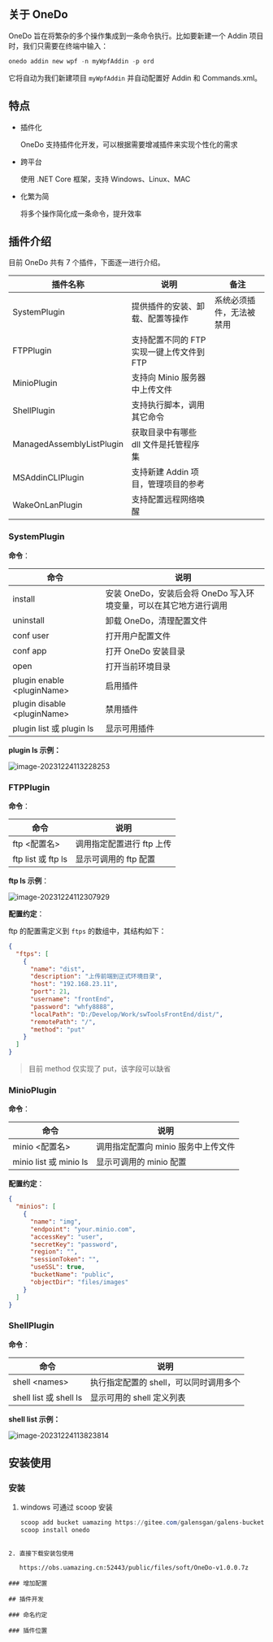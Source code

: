 ## 关于 OneDo

OneDo 旨在将繁杂的多个操作集成到一条命令执行。比如要新建一个 Addin 项目时，我们只需要在终端中输入：

``` powershell
onedo addin new wpf -n myWpfAddin -p ord
```

它将自动为我们新建项目 `myWpfAddin` 并自动配置好 Addin 和 Commands.xml。

## 特点

- 插件化

  OneDo 支持插件化开发，可以根据需要增减插件来实现个性化的需求

- 跨平台

  使用 .NET Core 框架，支持 Windows、Linux、MAC

- 化繁为简

  将多个操作简化成一条命令，提升效率

## 插件介绍

目前 OneDo 共有 7 个插件，下面逐一进行介绍。

| 插件名称                  | 说明                                      | 备注                     |
| ------------------------- | ----------------------------------------- | ------------------------ |
| SystemPlugin              | 提供插件的安装、卸载、配置等操作          | 系统必须插件，无法被禁用 |
| FTPPlugin                 | 支持配置不同的 FTP 实现一键上传文件到 FTP |                          |
| MinioPlugin               | 支持向 Minio 服务器中上传文件             |                          |
| ShellPlugin               | 支持执行脚本，调用其它命令                |                          |
| ManagedAssemblyListPlugin | 获取目录中有哪些 dll 文件是托管程序集     |                          |
| MSAddinCLIPlugin          | 支持新建 Addin 项目，管理项目的参考       |                          |
| WakeOnLanPlugin           | 支持配置远程网络唤醒                      |                          |

### SystemPlugin

**命令**：

| 命令                          | 说明                                                         |
| ----------------------------- | ------------------------------------------------------------ |
| install                       | 安装 OneDo，安装后会将 OneDo 写入环境变量，可以在其它地方进行调用 |
| uninstall                     | 卸载 OneDo，清理配置文件                                     |
| conf user                     | 打开用户配置文件                                             |
| conf app                      | 打开 OneDo 安装目录                                          |
| open                          | 打开当前环境目录                                             |
| plugin enable \<pluginName\>  | 启用插件                                                     |
| plugin disable \<pluginName\> | 禁用插件                                                     |
| plugin list 或 plugin ls      | 显示可用插件                                                 |

**plugin ls 示例：**

![image-20231224113228253](https://obs.uamazing.cn:52443/public/files/images/image-20231224113228253.png)

### FTPPlugin

**命令**：

| 命令               | 说明                      |
| ------------------ | ------------------------- |
| ftp \<配置名\>     | 调用指定配置进行 ftp 上传 |
| ftp list 或 ftp ls | 显示可调用的 ftp 配置     |

**ftp ls 示例**：

![image-20231224112307929](https://obs.uamazing.cn:52443/public/files/images/image-20231224112307929.png)

**配置约定**：

ftp 的配置需定义到 `ftps` 的数组中，其结构如下：

``` json
{
  "ftps": [
    {
      "name": "dist",
      "description": "上传前端到正式环境目录",
      "host": "192.168.23.11",
      "port": 21,
      "username": "frontEnd",
      "password": "whfy8888",
      "localPath": "D:/Develop/Work/swToolsFrontEnd/dist/",
      "remotePath": "/",
      "method": "put"
    }
  ]
}
```

> 目前 method 仅实现了 put，该字段可以缺省

### MinioPlugin

**命令**：

| 命令                   | 说明                                |
| ---------------------- | ----------------------------------- |
| minio \<配置名\>       | 调用指定配置向 minio 服务中上传文件 |
| minio list 或 minio ls | 显示可调用的 minio  配置            |

**配置约定**：

``` json
{
  "minios": [
    {
      "name": "img",
      "endpoint": "your.minio.com",
      "accessKey": "user",
      "secretKey": "password",
      "region": "",
      "sessionToken": "",
      "useSSL": true,
      "bucketName": "public",
      "objectDir": "files/images"
    }
  ]
}
```

### ShellPlugin

**命令**：

| 命令                   | 说明                                   |
| ---------------------- | -------------------------------------- |
| shell \<names\>        | 执行指定配置的 shell，可以同时调用多个 |
| shell list 或 shell ls | 显示可用的 shell 定义列表              |



**shell list 示例：**

![image-20231224113823814](https://obs.uamazing.cn:52443/public/files/images/image-20231224113823814.png)



## 安装使用

### 安装

1. windows 可通过 scoop 安装

   ``` powershell
   scoop add bucket uamazing https://gitee.com/galensgan/galens-bucket.git
   scoop install onedo
```
   
2. 直接下载安装包使用

   https://obs.uamazing.cn:52443/public/files/soft/OneDo-v1.0.0.7z

### 增加配置

## 插件开发

### 命名约定

### 插件位置

